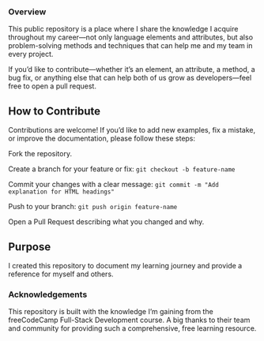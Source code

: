 ### Overview

This public repository is a place where I share the knowledge I acquire throughout my career—not only language elements and attributes, but also problem-solving methods and techniques that can help me and my team in every project.

If you’d like to contribute—whether it’s an element, an attribute, a method, a bug fix, or anything else that can help both of us grow as developers—feel free to open a pull request.


## How to Contribute
Contributions are welcome! If you’d like to add new examples, fix a mistake, or improve the documentation, please follow these steps:

Fork the repository.

Create a branch for your feature or fix:
``git checkout -b feature-name``

Commit your changes with a clear message:
``git commit -m "Add explanation for HTML headings"``

Push to your branch:
``git push origin feature-name``

Open a Pull Request describing what you changed and why.

## Purpose

I created this repository to document my learning journey and provide a reference for myself and others.

### Acknowledgements

This repository is built with the knowledge I’m gaining from the freeCodeCamp
 Full-Stack Development course.
A big thanks to their team and community for providing such a comprehensive, free learning resource.